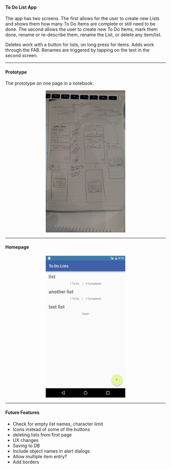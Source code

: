 
#### To Do List App

The app has two screens. The first allows for the user to create new Lists and shows them how many To Do Items are complete or still need to be done.
The second allows the user to create new To Do Items, mark them done, rename or re-describe them, rename the List, or delete any item/list.

Deletes work with a button for lists, on long press for items.
Adds work through the FAB.
Renames are triggered by tapping on the text in the second screen.

----
#### Prototype
The prototype on one page in a notebook:
<p align="center">
  <img src="screenshots/IMG_20160708_145128837.jpg" width="250">
</p>

----
#### Homepage

<p align="center">
  <img src="screenshots/Screenshot_20160708-151015.png" width="250">
</p>

----
#### Future Features

- Check for empty list names, character limit
- Icons instead of some of the buttons
- deleting lists from first page
- UX changes
- Saving to DB
- Include object names in alert dialogs
- Allow multiple item entry?
- Add borders